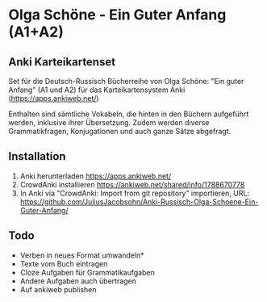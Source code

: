 # Olga Schöne - Ein Guter Anfang (A1+A2)
## Anki Karteikartenset

Set für die Deutsch-Russisch Bücherreihe von Olga Schöne: "Ein guter Anfang" (A1 und A2) für das Karteikartensystem Anki (https://apps.ankiweb.net/)

Enthalten sind sämtliche Vokabeln, die hinten in den Büchern aufgeführt werden, inklusive ihrer Übersetzung.
Zudem werden diverse Grammatikfragen, Konjugationen und auch ganze Sätze abgefragt.

## Installation

1. Anki herunterladen https://apps.ankiweb.net/
2. CrowdAnki installieren https://ankiweb.net/shared/info/1788670778
3. In Anki via "CrowdAnki: Import from git repository" importieren, URL: https://github.com/JuliusJacobsohn/Anki-Russisch-Olga-Schoene-Ein-Guter-Anfang/

## Todo

* Verben in neues Format umwandeln* 
* Texte vom Buch eintragen
* Cloze Aufgaben für Grammatikaufgaben
* Andere Aufgaben auch übertragen
* Auf ankiweb publishen
